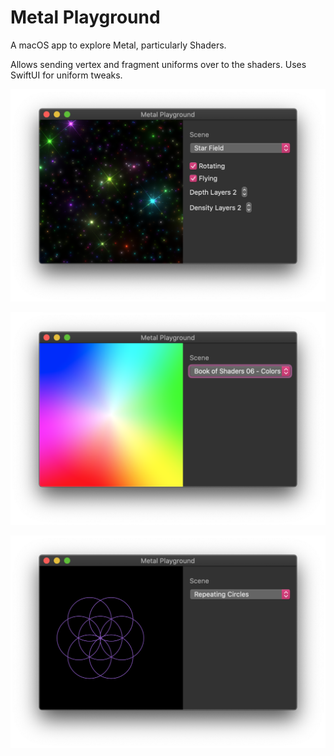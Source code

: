 # Metal Playground

A macOS app to explore Metal, particularly Shaders.

Allows sending vertex and fragment uniforms over to the shaders. Uses SwiftUI for uniform tweaks.

![](https://github.com/raheelahmad/metal-playground/raw/master/images/starfield.png)

![](https://github.com/raheelahmad/metal-playground/raw/master/images/colors.png)

![](https://github.com/raheelahmad/metal-playground/raw/master/images/circles.png)

